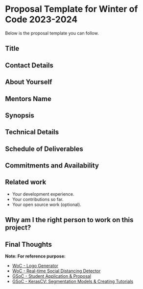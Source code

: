 # Proposal Template for Winter of Code 2023-2024

Below is the proposal template you can follow.

## Title 

## Contact Details

## About Yourself

## Mentors Name

## Synopsis 

## Technical Details

## Schedule of Deliverables

## Commitments and Availability

## Related work

* Your development experience.
* Your contributions so far.
* Your open source work (optional).

## Why am I the right person to work on this project?

## Final Thoughts

**Note: For reference purpose:**

* [WoC - Logo Generator](https://dub.sh/woc-proposal)
* [WoC - Real-time Social Distancing Detector](https://docs.google.com/document/d/1utFCn50kYHlmUBJDWLMUAgqe4vZyP7ufW9ZtP4goNtM/edit?usp=sharing)
* [GSoC - Student Application & Proposal](https://dub.sh/gsoc-proposal)
* [GSoC - KerasCV: Segmentation Models & Creating Tutorials](https://docs.google.com/document/d/1dtvdTwfUqKASxXbQe5RZg3vrPKr57N8i4ydVraq2v-4/edit?usp=sharing)

